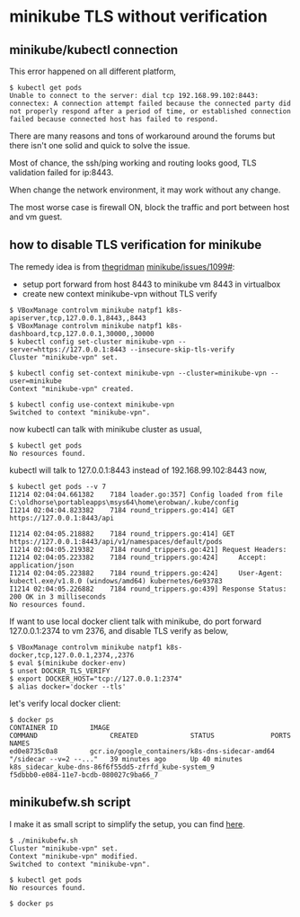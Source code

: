 # minikube TLS without verification

## minikube/kubectl connection
This error happened on all different platform,   
```
$ kubectl get pods
Unable to connect to the server: dial tcp 192.168.99.102:8443: connectex: A connection attempt failed because the connected party did not properly respond after a period of time, or established connection failed because connected host has failed to respond.
```

There are many reasons and tons of workaround around the forums but there isn't one solid and quick to solve the issue. 

Most of chance, the ssh/ping working and routing looks good, TLS validation failed for ip:8443.

When change the network environment, it may work without any change.

The most worse case is firewall ON, block the traffic and port between host and vm guest.

## how to disable TLS verification for minikube
The remedy idea is from [thegridman](https://github.com/thegridman) [minikube/issues/1099#](https://github.com/kubernetes/minikube/issues/1099#issuecomment-299277514):

- setup port forward from host 8443 to minikube vm 8443 in virtualbox
- create new context minikube-vpn without TLS verify

```
$ VBoxManage controlvm minikube natpf1 k8s-apiserver,tcp,127.0.0.1,8443,,8443
$ VBoxManage controlvm minikube natpf1 k8s-dashboard,tcp,127.0.0.1,30000,,30000
$ kubectl config set-cluster minikube-vpn --server=https://127.0.0.1:8443 --insecure-skip-tls-verify
Cluster "minikube-vpn" set.

$ kubectl config set-context minikube-vpn --cluster=minikube-vpn --user=minikube
Context "minikube-vpn" created.

$ kubectl config use-context minikube-vpn
Switched to context "minikube-vpn".
```
now kubectl can talk with minikube cluster as usual, 
```
$ kubectl get pods
No resources found.
```
kubectl will talk to 127.0.0.1:8443 instead of 192.168.99.102:8443 now, 
```
$ kubectl get pods --v 7
I1214 02:04:04.661382    7184 loader.go:357] Config loaded from file C:\oldhorse\portableapps\msys64\home\erobwan/.kube/config
I1214 02:04:04.823382    7184 round_trippers.go:414] GET https://127.0.0.1:8443/api

I1214 02:04:05.218882    7184 round_trippers.go:414] GET https://127.0.0.1:8443/api/v1/namespaces/default/pods
I1214 02:04:05.219382    7184 round_trippers.go:421] Request Headers:
I1214 02:04:05.223382    7184 round_trippers.go:424]     Accept: application/json
I1214 02:04:05.223882    7184 round_trippers.go:424]     User-Agent: kubectl.exe/v1.8.0 (windows/amd64) kubernetes/6e93783
I1214 02:04:05.226882    7184 round_trippers.go:439] Response Status: 200 OK in 3 milliseconds
No resources found.
```
If want to use local docker client talk with minikube, do port forward 127.0.0.1:2374 to vm 2376, and disable TLS verify as below,   
```
$ VBoxManage controlvm minikube natpf1 k8s-docker,tcp,127.0.0.1,2374,,2376
$ eval $(minikube docker-env) 
$ unset DOCKER_TLS_VERIFY
$ export DOCKER_HOST="tcp://127.0.0.1:2374"
$ alias docker='docker --tls' 
```
let's verify local docker client:
```
$ docker ps
CONTAINER ID        IMAGE                                                  COMMAND                  CREATED             STATUS              PORTS               NAMES                                              
ed0e8735c0a8        gcr.io/google_containers/k8s-dns-sidecar-amd64         "/sidecar --v=2 --..."   39 minutes ago      Up 40 minutes                           k8s_sidecar_kube-dns-86f6f55dd5-zfrfd_kube-system_9
f5dbbb0-e084-11e7-bcdb-080027c9ba66_7                                          
```                                                                            
## minikubefw.sh script

I make it as small script to simplify the setup, you can find [here](https://github.com/robertluwang/docker-hands-on-guide/blob/master/minikubefw.sh).

```
$ ./minikubefw.sh
Cluster "minikube-vpn" set.
Context "minikube-vpn" modified.
Switched to context "minikube-vpn".

$ kubectl get pods
No resources found.

$ docker ps
```



